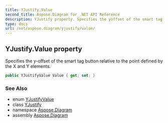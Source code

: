 ```yaml
---
title: YJustify.Value
second_title: Aspose.Diagram for .NET API Reference
description: YJustify property. Specifies the yoffset of the smart tag button relative to the point defined by the X and Y elements
type: docs
url: /net/aspose.diagram/yjustify/value/
---
```

## YJustify.Value property

Specifies the y-offset of the smart tag button relative to the point defined by the X and Y elements.

```csharp
public YJustifyValue Value { get; set; }
```

### See Also

* enum [YJustifyValue](../../yjustifyvalue/)
* class [YJustify](../)
* namespace [Aspose.Diagram](../../yjustify/)
* assembly [Aspose.Diagram](../../../)


